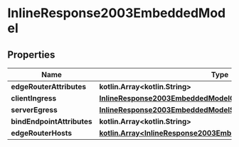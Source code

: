 
# InlineResponse2003EmbeddedModel

## Properties
Name | Type | Description | Notes
------------ | ------------- | ------------- | -------------
**edgeRouterAttributes** | **kotlin.Array&lt;kotlin.String&gt;** |  | 
**clientIngress** | [**InlineResponse2003EmbeddedModelClientIngress**](InlineResponse2003EmbeddedModelClientIngress.md) |  | 
**serverEgress** | [**InlineResponse2003EmbeddedModelServerEgress**](InlineResponse2003EmbeddedModelServerEgress.md) |  |  [optional]
**bindEndpointAttributes** | **kotlin.Array&lt;kotlin.String&gt;** |  |  [optional]
**edgeRouterHosts** | [**kotlin.Array&lt;InlineResponse2003EmbeddedModelEdgeRouterHosts&gt;**](InlineResponse2003EmbeddedModelEdgeRouterHosts.md) |  |  [optional]



